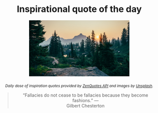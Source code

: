 
<div align="center">

# Inspirational quote of the day

<img src="./data/photo.jpeg" alt="Beautiful nature photo" width="320" height="180">

<sub><i>Daily dose of inspiration quotes provided by [ZenQuotes API](https://zenquotes.io/) and images by [Unsplash](https://unsplash.com/).</i></sub>


<blockquote>&ldquo;Fallacies do not cease to be fallacies because they become fashions.&rdquo; &mdash; <footer>Gilbert Chesterton</footer></blockquote>

</div>
